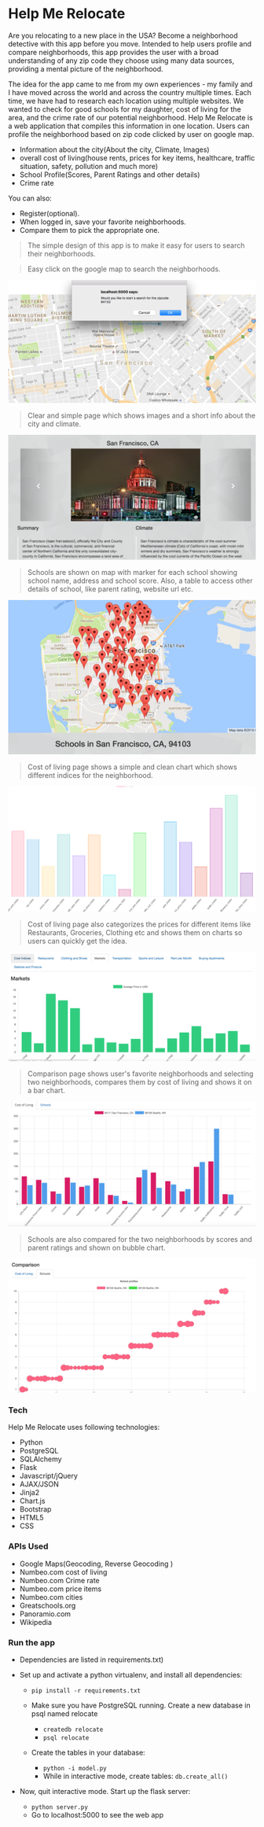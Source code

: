 # Help Me Relocate
Are you relocating to a new place in the USA? Become a neighborhood detective with this app before you move. Intended to help users profile and compare neighborhoods, this app provides the user with a broad understanding of any zip code they choose using many data sources, providing a mental picture of the neighborhood.

The idea for the app came to me from my own experiences - my family and I have moved across the world and across the country multiple times. Each time, we have had to research each location using multiple websites. We wanted to check for good schools for my daughter, cost of living for the area, and the crime rate of our potential neighborhood.
Help Me Relocate is a web application that compiles this information in one location.
Users can profile the neighborhood based on zip code clicked by user on google map.

- Information about the city(About the city, Climate, Images)
- overall cost of living(house rents, prices for key items, healthcare, traffic situation, safety, pollution and much more)
- School Profile(Scores, Parent Ratings and other details)
- Crime rate


You can also:
  - Register(optional).
  - When logged in, save your favorite neighborhoods.
  - Compare them to pick the appropriate one.


> The simple design of this app is to make it easy for users to search their neighborhoods.


> Easy click on the google map to search the neighborhoods.

![Help Me Relocate Homepage](/static/images/homepage_new.png)

> Clear and simple page which shows images and a short info about the city and climate.

 
 ![Help Me Relocate city page](/static/images/show_city.png)


> Schools are shown on map with marker for each school showing school name, address and school score. Also, a table to access other details of school, like parent rating, website url etc.

![Help Me Relocate school page](/static/images/show_schools.png)

> Cost of living page shows a simple and clean chart which shows different indices for the neighborhood.

![Help Me Relocate cost of living page](/static/images/cost_of_living.png)

> Cost of living page also categorizes the prices for different items like Restaurants, Groceries, Clothing etc and shows them on charts so users can quickly get the idea.

![Help Me Relocate price items page](/static/images/Restaurants.png)


>Comparison page shows user's favorite neighborhoods and selecting two neighborhoods, compares them by cost of living and shows it on a bar chart. 

![Help Me Relocate Comparison page](/static/images/compare_cost_new.png)

>Schools are also compared for the two neighborhoods by scores and parent ratings  and shown on bubble chart.

![Help Me Relocate Comparison schools page](/static/images/compare_schools.png)

### Tech

Help Me Relocate uses following technologies:

* Python
* PostgreSQL
* SQLAlchemy
* Flask
* Javascript/jQuery
* AJAX/JSON
* Jinja2
* Chart.js
* Bootstrap
* HTML5
* CSS

### APIs Used
* Google Maps(Geocoding, Reverse Geocoding )
* Numbeo.com cost of living
* Numbeo.com Crime rate
* Numbeo.com price items
* Numbeo.com cities
* Greatschools.org
* Panoramio.com
* Wikipedia 



### Run the app
* Dependencies are listed in requirements.txt)
* Set up and activate a python virtualenv, and install all dependencies:
    * `pip install -r requirements.txt`
  * Make sure you have PostgreSQL running. Create a new database in psql named relocate
    * `createdb relocate`
	* `psql relocate`

  * Create the tables in your database:
    * `python -i model.py`
    * While in interactive mode, create tables: `db.create_all()`
  
* Now, quit interactive mode. Start up the flask server:
    * `python server.py`
    *  Go to localhost:5000 to see the web app

